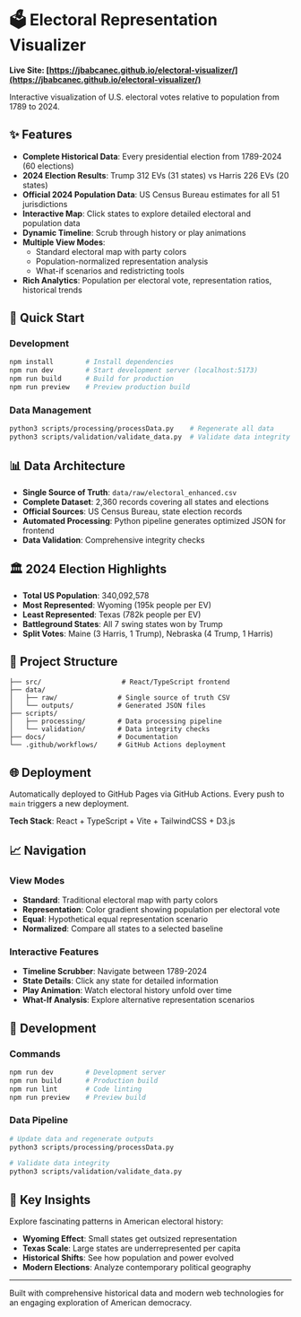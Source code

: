 # 🗳️ Electoral Representation Visualizer

**Live Site: [https://jbabcanec.github.io/electoral-visualizer/](https://jbabcanec.github.io/electoral-visualizer/)**

Interactive visualization of U.S. electoral votes relative to population from 1789 to 2024.

## ✨ Features

- **Complete Historical Data**: Every presidential election from 1789-2024 (60 elections)
- **2024 Election Results**: Trump 312 EVs (31 states) vs Harris 226 EVs (20 states)
- **Official 2024 Population Data**: US Census Bureau estimates for all 51 jurisdictions
- **Interactive Map**: Click states to explore detailed electoral and population data  
- **Dynamic Timeline**: Scrub through history or play animations
- **Multiple View Modes**: 
  - Standard electoral map with party colors
  - Population-normalized representation analysis
  - What-if scenarios and redistricting tools
- **Rich Analytics**: Population per electoral vote, representation ratios, historical trends

## 🚀 Quick Start

### Development
```bash
npm install        # Install dependencies
npm run dev        # Start development server (localhost:5173)
npm run build      # Build for production
npm run preview    # Preview production build
```

### Data Management
```bash
python3 scripts/processing/processData.py    # Regenerate all data
python3 scripts/validation/validate_data.py  # Validate data integrity
```

## 📊 Data Architecture

- **Single Source of Truth**: `data/raw/electoral_enhanced.csv`
- **Complete Dataset**: 2,360 records covering all states and elections
- **Official Sources**: US Census Bureau, state election records
- **Automated Processing**: Python pipeline generates optimized JSON for frontend
- **Data Validation**: Comprehensive integrity checks

## 🏛️ 2024 Election Highlights

- **Total US Population**: 340,092,578
- **Most Represented**: Wyoming (195k people per EV)
- **Least Represented**: Texas (782k people per EV)
- **Battleground States**: All 7 swing states won by Trump
- **Split Votes**: Maine (3 Harris, 1 Trump), Nebraska (4 Trump, 1 Harris)

## 📁 Project Structure

```
├── src/                    # React/TypeScript frontend
├── data/
│   ├── raw/               # Single source of truth CSV
│   └── outputs/           # Generated JSON files
├── scripts/
│   ├── processing/        # Data processing pipeline
│   └── validation/        # Data integrity checks
├── docs/                  # Documentation
└── .github/workflows/     # GitHub Actions deployment
```

## 🌐 Deployment

Automatically deployed to GitHub Pages via GitHub Actions. Every push to `main` triggers a new deployment.

**Tech Stack**: React + TypeScript + Vite + TailwindCSS + D3.js

## 📈 Navigation

### View Modes
- **Standard**: Traditional electoral map with party colors
- **Representation**: Color gradient showing population per electoral vote  
- **Equal**: Hypothetical equal representation scenario
- **Normalized**: Compare all states to a selected baseline

### Interactive Features
- **Timeline Scrubber**: Navigate between 1789-2024
- **State Details**: Click any state for detailed information
- **Play Animation**: Watch electoral history unfold over time
- **What-If Analysis**: Explore alternative representation scenarios

## 🔧 Development

### Commands
```bash
npm run dev        # Development server
npm run build      # Production build
npm run lint       # Code linting
npm run preview    # Preview build
```

### Data Pipeline
```bash
# Update data and regenerate outputs
python3 scripts/processing/processData.py

# Validate data integrity
python3 scripts/validation/validate_data.py
```

## 🎯 Key Insights

Explore fascinating patterns in American electoral history:
- **Wyoming Effect**: Small states get outsized representation
- **Texas Scale**: Large states are underrepresented per capita
- **Historical Shifts**: See how population and power evolved
- **Modern Elections**: Analyze contemporary political geography

---

Built with comprehensive historical data and modern web technologies for an engaging exploration of American democracy.